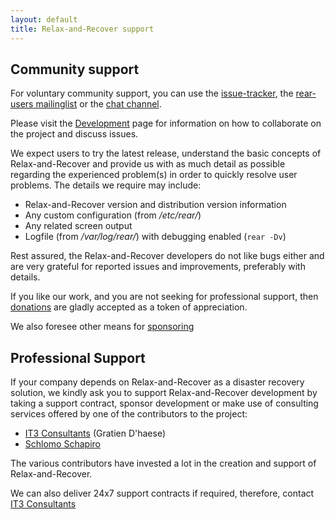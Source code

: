 ```yaml
---
layout: default
title: Relax-and-Recover support
---
```

## Community support
For voluntary community support, you can use the
[issue-tracker](http://github.com/rear/rear/issues), the
[rear-users mailinglist](http://lists.relax-and-recover.org/mailman/listinfo/rear-users)
or the [chat channel](https://gitter.im/rear/rear).

Please visit the [Development](/development/) page for information on
how to collaborate on the project and discuss issues.

We expect users to try the latest release, understand the basic concepts of
Relax-and-Recover and provide us with as much detail as possible regarding
the experienced problem(s) in order to quickly resolve user problems.
The details we require may include:

- Relax-and-Recover version and distribution version information
- Any custom configuration (from */etc/rear/*)
- Any related screen output
- Logfile (from */var/log/rear/*) with debugging enabled (```rear -Dv```)

Rest assured, the Relax-and-Recover developers do not like bugs either
and are very grateful for reported issues and improvements, preferably
with details.

If you like our work, and you are not seeking for professional support,
then [donations](https://www.paypal.com/cgi-bin/webscr?item_name=Donation+to+Relax+and+Recover&cmd=_donations&business=gratien.dhaese%40gmail.com)
are gladly accepted as a token of appreciation.

We also foresee other means for [sponsoring](sponsors)

## Professional Support
If your company depends on Relax-and-Recover as a disaster recovery solution,
we kindly ask you to support Relax-and-Recover development by taking a support
contract, sponsor development or make use of consulting services offered by
one of the contributors to the project:

 - [IT3 Consultants](http://www.it3.be/) (Gratien D'haese)
 - [Schlomo Schapiro](http://consulting.schlomo.schapiro.org/)

The various contributors have invested a lot in the creation and support
of Relax-and-Recover.

We can also deliver 24x7 support contracts if required, therefore, contact
[IT3 Consultants](http://www.it3.be/rear-support/)

